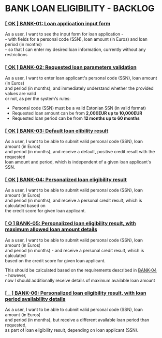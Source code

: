 # BANK LOAN ELIGIBILITY - BACKLOG

###  [\[ OK \] BANK-01:  Loan application input form](backlog/__DONE______BANK-01.md)

   As a user, I want to see the input form for loan application -  
    - with fields for a personal code (SSN), loan amount (in Euros) and loan period (in months)  
    - so that I can enter my desired loan information, currently without any restrictions

### [\[ OK \] BANK-02: Requested loan parameters validation](backlog/__DONE______BANK-02.md)

   As a user, I want to enter loan applicant's personal code (SSN), loan amount (in Euros)  
   and period (in months), and immediately understand whether the provided values are valid  
   or not, as per the system's rules:

   - Personal code (SSN) must be a valid Estonian SSN (in valid format)
   - Requested loan amount can be from **2,000EUR up to 10,000EUR**
   - Requested loan period can be from **12 months up to 60 months**


### [\[ OK \] BANK-03: Default loan elibility result](backlog/__DONE______BANK-03.md)

   As a user, I want to be able to submit valid personal code (SSN), loan amount (in Euros)  
   and period (in months), and receive a default, positive credit result with the requested  
   loan amount and period, which is independent of a given loan applicant's SSN.


### [\[ OK \] BANK-04: Personalized loan eligibility result](backlog/__DONE______BANK-04.md)

  As a user, I want to be able to submit valid personal code (SSN), loan amount (in Euros)  
  and period (in months), and receive a personal credit result, which is calculated based on  
  the credit score for given loan applicant.


### [\[ O \] BANK-05: Personalized loan eligibility result, with maximum allowed loan amount details](backlog/___ONGOING__BANK-05.md)

   As a user, I want to be able to submit valid personal code (SSN), loan amount (in Euros)  
   and period (in months) - and receive a personal credit result, which is calculated  
   based on the credit score for given loan applicant. 

   This should be calculated based on the requirements described in [BANK-04](backlog/__DONE______BANK-04.md) - however,  
   now I should additionally receive details of maximum available loan amount


### [\[ _ \] BANK-06: Personalized loan eligibility result, with loan period availability details](backlog/____TODO____BANK-06.md) 

   As a user, I want to be able to submit valid personal code (SSN), loan amount (in Euros)  
   and period (in months), but receive a different available loan period than requested,  
   as part of loan eligibility result, depending on loan applicant (SSN).

